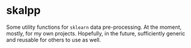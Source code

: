 # skalpp
Some utility functions for `sklearn` data pre-processing. At the moment, mostly, for my own projects. Hopefully, in the future, sufficiently generic and reusable for others to use as well.

